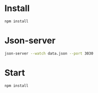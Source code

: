 # Install

```sh
npm install
```

# Json-server

```sh
json-server --watch data.json --port 3030
```

# Start

```sh
npm install
```
